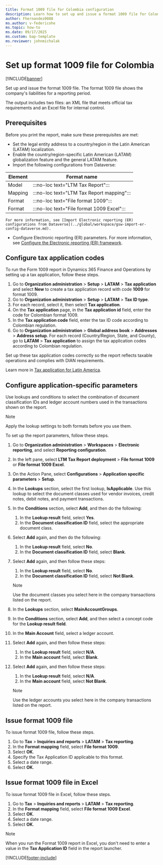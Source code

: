 ```yaml
---
title: Format 1009 file for Colombia configuration
description: Learn how to set up and issue a format 1009 file for Colombia, including prerequisites and an outline on configuring application-specific parameters.
author: Fhernandez0088
ms.author: v-federicohe
ms.topic: how-to
ms.date: 09/17/2025
ms.custom: bap-template
ms.reviewer: johnmichalak
---
```


# Set up format 1009 file for Colombia

[!INCLUDE[banner](../../includes/banner.md)]

Set up and issue the format 1009 file. The format 1009 file shows the company's liabilities for a reporting period.

The output includes two files: an XML file that meets official tax requirements and an Excel file for internal control.

## Prerequisites

Before you print the report, make sure these prerequisites are met:

- Set the legal entity address to a country/region in the Latin American (LATAM) localization.
- Enable the country/region-specific Latin American (LATAM) globalization feature and the general LATAM feature.
- Import the following configurations from Dataverse:

| Element | Format name |
|---------|-------------|
| Model | :::no-loc text="LTM Tax Report"::: |
| Mapping | :::no-loc text="LTM Tax Report mapping"::: |
| Format | :::no-loc text="File format 1009"::: |
| Format | :::no-loc text="File format 1009 Excel"::: |

    For more information, see [Import Electronic reporting (ER) configurations from Dataverse](../global/workspace/gsw-import-er-config-dataverse.md).

- Configure Electronic reporting (ER) parameters. For more information, see [Configure the Electronic reporting (ER) framework](../../../fin-ops-core/dev-itpro/analytics/electronic-reporting-er-configure-parameters.md).

## Configure tax application codes

To run the Form 1009 report in Dynamics 365 Finance and Operations by setting up a tax application, follow these steps.

1. Go to **Organization administration** \> **Setup** \> **LATAM** \> **Tax application** and select **New** to create a tax application record with code **1009** for format 1009.
1. Go to **Organization administration** \> **Setup** \> **LATAM** \> **Tax ID type**.
1. For each record, select it, then select **Tax application**.
1. On the **Tax application** page, in the **Tax application id** field, enter the code for Colombian format 1009.
1. In the **Tax application code** field, enter the tax ID code according to Colombian regulation.
1. Go to **Organization administration** \> **Global address book** \> **Addresses** \> **Address setup**. For each record (Country/Region, State, and County), go to **LATAM** \> **Tax application** to assign the tax application codes according to Colombian regulation.

Set up these tax application codes correctly so the report reflects taxable operations and complies with DIAN requirements.

Learn more in [Tax application for Latin America](../ltm-core-tax-application.md).

## Configure application-specific parameters

Use lookups and conditions to select the combination of document classification IDs and ledger account numbers used in the transactions shown on the report.

> [!NOTE]
> Apply the lookup settings to both formats before you use them.

To set up the report parameters, follow these steps.

1. Go to **Organization administration** \> **Workspaces** \> **Electronic reporting**, and select **Reporting configuration**.
1. In the left pane, select **LTM Tax Report deployment** \> **File format 1009** or **File format 1009 Excel**.
1. On the Action Pane, select **Configurations** \> **Application specific parameters** \> **Setup**.
1. In the **Lookups** section, select the first lookup, **IsApplicable**. Use this lookup to select the document classes used for vendor invoices, credit notes, debit notes, and payment transactions.
1. In the **Conditions** section, select **Add**, and then do the following:

    1. In the **Lookup result** field, select **Yes**.
    1. In the **Document classification ID** field, select the appropriate document class.

1. Select **Add** again, and then do the following:

    1. In the **Lookup result** field, select **No**.
    1. In the **Document classification ID** field, select **Blank**.

1. Select **Add** again, and then follow these steps:

    1. In the **Lookup result** field, select **No**.
    1. In the **Document classification ID** field, select **Not Blank**.

    > [!NOTE]
    > Use the document classes you select here in the company transactions listed on the report.

1. In the **Lookups** section, select **MainAccountGroups**.
1. In the **Conditions** section, select **Add**, and then select a concept code for the **Lookup result field**.
1. In the **Main Account** field, select a ledger account.
1. Select **Add** again, and then follow these steps:

    1. In the **Lookup result** field, select **N/A**.
    1. In the **Main account** field, select **Blank**.

1. Select **Add** again, and then follow these steps:

    1. In the **Lookup result** field, select **N/A**.
    1. In the **Main account** field, select **Not Blank**.

    > [!NOTE]
    > Use the ledger accounts you select here in the company transactions listed on the report.

## Issue format 1009 file

To issue format 1009 file, follow these steps.

1. Go to **Tax** > **Inquiries and reports** > **LATAM** > **Tax reporting**.
1. In the **Format mapping** field, select **File format 1009**.
1. Select **OK**.
1. Specify the Tax Application ID applicable to this format.
1. Select a date range.
1. Select **OK**.

## Issue format 1009 file in Excel

To issue format 1009 file in Excel, follow these steps.

1. Go to **Tax** \> **Inquiries and reports** \> **LATAM** \> **Tax reporting**.
1. In the **Format mapping** field, select **File format 1009 Excel**.
1. Select **OK**.
1. Select a date range.
1. Select **OK**.

> [!NOTE]
> When you run the Format 1009 report in Excel, you don't need to enter a value in the **Tax Application ID** field in the report launcher.

[!INCLUDE[footer-include](../../../includes/footer-banner.md)]
